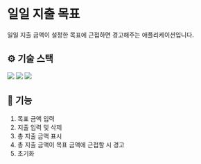 # 일일 지출 목표
일일 지출 금액이 설정한 목표에 근접하면 경고해주는 애플리케이션입니다.

## ⚙️ 기술 스택
<img src="https://img.shields.io/badge/HTML5-E34F26?style=flat-square&logo=html5&logoColor=white">
<img src="https://img.shields.io/badge/Sass-CC6699?style=flat-square&logo=sass&logoColor=white">
<img src="https://img.shields.io/badge/JavaScript-F7DF1E?style=flat-square&logo=javascript&logoColor=white">

## 🔧 기능
1. 목표 금액 입력
2. 지출 입력 및 삭제
3. 총 지출 금액 표시
4. 총 지출 금액이 목표 금액에 근접할 시 경고
5. 초기화
